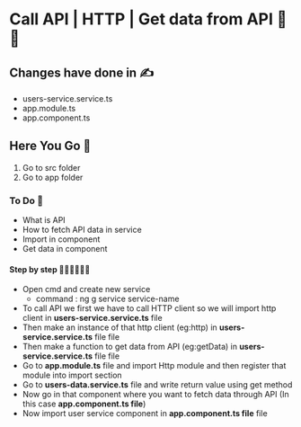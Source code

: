 # Call API | HTTP | Get data from API 🚀🚀

## Changes have done  in ✍
* users-service.service.ts 
* app.module.ts 
* app.component.ts

## Here You Go 🏃
  1. Go to src folder 
  2. Go to app folder
  
###  To Do 📝
* What is API
* How to fetch API data in service
* Import in component
* Get data in component

#### Step by step 🚶🏻‍♂️🚶🏻‍♂️
* Open cmd and create new service
  * command : ng g service service-name   
* To call API we first we have to call HTTP client so we will import http client in **users-service.service.ts** file
* Then make an instance of that http client (eg:http) in **users-service.service.ts** file file
* Then make a function to get data from API (eg:getData) in **users-service.service.ts** file file
* Go to **app.module.ts** file and import Http module  and then register that module into import section 
* Go to  **users-data.service.ts** file and write return value using get method
* Now go  in that component where you want to fetch data through API (In this case **app.component.ts file**) 
* Now import user service component in **app.component.ts file** file
